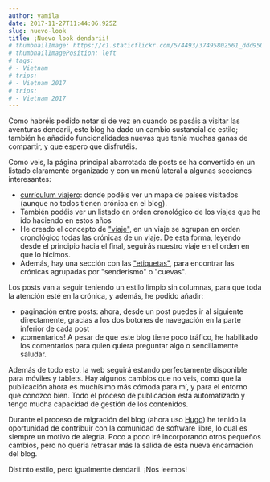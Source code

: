 ```yaml
---
author: yamila
date: 2017-11-27T11:44:06.925Z
slug: nuevo-look
title: ¡Nuevo look dendarii!
# thumbnailImage: https://c1.staticflickr.com/5/4493/37495802561_ddd9500e06_h.jpg
# thumbnailImagePosition: left
# tags:
# - Vietnam
# trips:
# - Vietnam 2017
# trips:
# - Vietnam 2017
---
```


Como habréis podido notar si de vez en cuando os pasáis a visitar las aventuras dendarii, este blog ha dado un cambio sustancial de estilo; también he añadido funcionalidades nuevas que tenía muchas ganas de compartir, y que espero que disfrutéis.

<!--more-->

Como veis, la página principal abarrotada de posts se ha convertido en un listado claramente organizado y con un menú lateral a algunas secciones interesantes:

- <a href="https://dendarii.es/cv-viajero/" target="_new">currículum viajero</a>: donde podéis ver un mapa de países visitados (aunque no todos tienen crónica en el blog).
- También podéis ver un listado en orden cronológico de los viajes que he ido haciendo en estos años
- He creado el concepto de <a href="https://dendarii.es/trips/" target="_new">"viaje"</a>, en un viaje se agrupan en orden cronológico todas las crónicas de un viaje. De esta forma, leyendo desde el principio hacia el final, seguirás nuestro viaje en el orden en que lo hicimos.
- Además, hay una sección con las <a href="https://dendarii.es/tags/" target="_new">"etiquetas"</a>, para encontrar las crónicas agrupadas por "senderismo" o "cuevas".

Los posts van a seguir teniendo un estilo limpio sin columnas, para que toda la atención esté en la crónica, y además, he podido añadir:

- paginación entre posts: ahora, desde un post puedes ir al siguiente directamente, gracias a los dos botones de navegación en la parte inferior de cada post
- ¡comentarios! A pesar de que este blog tiene poco tráfico, he habilitado los comentarios para quien quiera preguntar algo o sencillamente saludar.

Además de todo esto, la web seguirá estando perfectamente disponible para móviles y tablets. Hay algunos cambios que no veis, como que la publicación ahora es muchísimo más cómoda para mí, y para el entorno que conozco bien. Todo el proceso de publicación está automatizado y tengo mucha capacidad de gestión de los contenidos.

Durante el proceso de migración del blog (ahora uso <a href="https://gohugo.io" target="_new">Hugo</a>) he tenido la oportunidad de contribuir con la comunidad de software libre, lo cual es siempre un motivo de alegría. Poco a poco iré incorporando otros pequeños cambios, pero no quería retrasar más la salida de esta nueva encarnación del blog.

Distinto estilo, pero igualmente dendarii. ¡Nos leemos!

